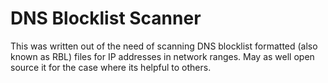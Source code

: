 # DNS Blocklist Scanner
This was written out of the need of scanning DNS blocklist formatted (also known as RBL) files for IP addresses in network ranges. May as well open source it for the case where its helpful to others.
